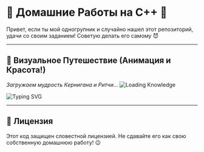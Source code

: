 # 🚀 Домашние Работы на С++ 🚀

Привет, если ты мой одногрупник и случайно нашел этот репозиторий, удачи со своим заданием! Советую делать его самому 😈

---

## 🎨 Визуальное Путешествие (Анимация и Красота!)

*Загружаем мудрость Кернигана и Ритчи...*
![Loading Knowledge](https://media.giphy.com/media/3oEjI6SIIHBdRxXI40/giphy.gif)

![Typing SVG](https://readme-typing-svg.demolab.com?font=Fira+Code&pause=1000&color=00FF00&center=true&vCenter=true&width=435&lines=Loading+'Lock+In.exe';Executing...;You've+succesefully+Locked+In)

---

## 📜 Лицензия

Этот код защищен словестной лицензией. Не сдавайте его как свою собственную домашнюю работу! 😉
